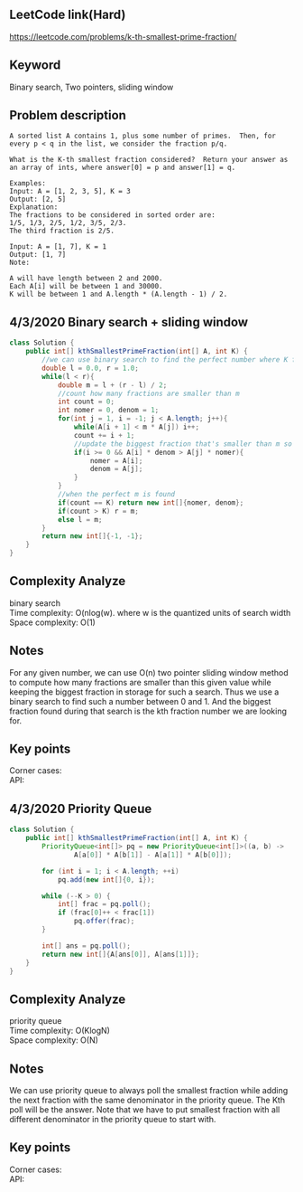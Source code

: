 ## LeetCode link(Hard)
https://leetcode.com/problems/k-th-smallest-prime-fraction/

## Keyword
Binary search, Two pointers, sliding window

## Problem description
```
A sorted list A contains 1, plus some number of primes.  Then, for every p < q in the list, we consider the fraction p/q.

What is the K-th smallest fraction considered?  Return your answer as an array of ints, where answer[0] = p and answer[1] = q.

Examples:
Input: A = [1, 2, 3, 5], K = 3
Output: [2, 5]
Explanation:
The fractions to be considered in sorted order are:
1/5, 1/3, 2/5, 1/2, 3/5, 2/3.
The third fraction is 2/5.

Input: A = [1, 7], K = 1
Output: [1, 7]
Note:

A will have length between 2 and 2000.
Each A[i] will be between 1 and 30000.
K will be between 1 and A.length * (A.length - 1) / 2.
```
## 4/3/2020 Binary search + sliding window

```java
class Solution {
    public int[] kthSmallestPrimeFraction(int[] A, int K) {
        //we can use binary search to find the perfect number where K fractions are smaller than it
        double l = 0.0, r = 1.0;
        while(l < r){
            double m = l + (r - l) / 2;
            //count how many fractions are smaller than m
            int count = 0;
            int nomer = 0, denom = 1;
            for(int j = 1, i = -1; j < A.length; j++){
                while(A[i + 1] < m * A[j]) i++;
                count += i + 1;
                //update the biggest fraction that's smaller than m so far
                if(i >= 0 && A[i] * denom > A[j] * nomer){
                    nomer = A[i];
                    denom = A[j];
                }
            }
            //when the perfect m is found
            if(count == K) return new int[]{nomer, denom};
            if(count > K) r = m;
            else l = m;
        }
        return new int[]{-1, -1};
    }
}
```

## Complexity Analyze
binary search\
Time complexity: O(nlog(w). where w is the quantized units of search width\
Space complexity: O(1)

## Notes
For any given number, we can use O(n) two pointer sliding window method to compute how many fractions are smaller than this given value while keeping the biggest fraction in storage for such a search. Thus we use a binary search to find such a number between 0 and 1. And the biggest fraction found during that search is the kth fraction number we are looking for.

## Key points
Corner cases:\
API:

## 4/3/2020 Priority Queue

```java
class Solution {
    public int[] kthSmallestPrimeFraction(int[] A, int K) {
        PriorityQueue<int[]> pq = new PriorityQueue<int[]>((a, b) ->
                A[a[0]] * A[b[1]] - A[a[1]] * A[b[0]]);

        for (int i = 1; i < A.length; ++i)
            pq.add(new int[]{0, i});

        while (--K > 0) {
            int[] frac = pq.poll();
            if (frac[0]++ < frac[1])
                pq.offer(frac);
        }

        int[] ans = pq.poll();
        return new int[]{A[ans[0]], A[ans[1]]};
    }
}
```

## Complexity Analyze
priority queue\
Time complexity: O(KlogN)\
Space complexity: O(N)

## Notes
We can use priority queue to always poll the smallest fraction while adding the next fraction with the same denominator in the priority queue. The Kth poll will be the answer. Note that we have to put smallest fraction with all different denominator in the priority queue to start with.

## Key points
Corner cases:\
API:
